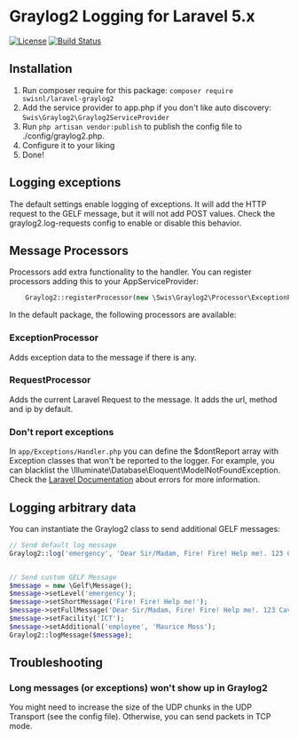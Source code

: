 # Graylog2 Logging for Laravel 5.x
[![License](https://poser.pugx.org/swisnl/textsnippet/license)](https://packagist.org/packages/swisnl/laravel-graylog) [![Build Status](https://travis-ci.org/swisnl/laravel-graylog2.svg?branch=master)](https://travis-ci.org/swisnl/laravel-graylog2)

## Installation

1. Run composer require for this package: `composer require swisnl/laravel-graylog2`
2. Add the service provider to app.php if you don't like auto discovery: `Swis\Graylog2\Graylog2ServiceProvider`
3. Run `php artisan vendor:publish` to publish the config file to ./config/graylog2.php.
4. Configure it to your liking
5. Done!

## Logging exceptions
The default settings enable logging of exceptions. It will add the HTTP request to the GELF message, but it will not add POST values. Check the graylog2.log-requests config to enable or disable this behavior.

## Message Processors 
Processors add extra functionality to the handler. You can register processors adding this to your AppServiceProvider:
```php
    Graylog2::registerProcessor(new \Swis\Graylog2\Processor\ExceptionProcessor());
```
In the default package, the following processors are available:
### ExceptionProcessor
Adds exception data to the message if there is any.
### RequestProcessor
Adds the current Laravel Request to the message. It adds the url, method and ip by default.

### Don't report exceptions
In `app/Exceptions/Handler.php` you can define the $dontReport array with Exception classes that won't be reported to the logger. For example, you can blacklist the \Illuminate\Database\Eloquent\ModelNotFoundException. Check the [Laravel Documentation](https://laravel.com/docs/5.4/errors#the-exception-handler) about errors for more information.

## Logging arbitrary data
You can instantiate the Graylog2 class to send additional GELF messages:

```php
// Send default log message
Graylog2::log('emergency', 'Dear Sir/Madam, Fire! Fire! Help me!. 123 Cavendon Road. Looking forward to hearing from you. Yours truly, Maurice Moss.', ['facility' => 'ICT']);


// Send custom GELF Message
$message = new \Gelf\Message();
$message->setLevel('emergency');
$message->setShortMessage('Fire! Fire! Help me!');
$message->setFullMessage('Dear Sir/Madam, Fire! Fire! Help me!. 123 Cavendon Road. Looking forward to hearing from you. Yours truly, Maurice Moss.');
$message->setFacility('ICT');
$message->setAdditional('employee', 'Maurice Moss');
Graylog2::logMessage($message);
```

## Troubleshooting

### Long messages (or exceptions) won't show up in Graylog2
You might need to increase the size of the UDP chunks in the UDP Transport (see the config file). Otherwise, you can send packets in TCP mode.